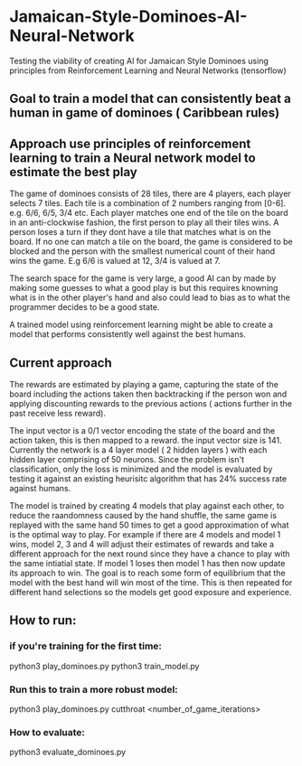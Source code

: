 # Jamaican-Style-Dominoes-AI-Neural-Network
Testing the viability of creating AI for Jamaican Style Dominoes using principles from Reinforcement Learning and Neural Networks (tensorflow)

## Goal to train a model that can consistently beat a human in game of dominoes ( Caribbean rules)

## Approach use principles of reinforcement learning to train a Neural network model to estimate the best play

The game of dominoes consists of 28 tiles, there are 4 players, each player selects 7 tiles. Each tile is a combination of 2 numbers ranging from [0-6]. e.g. 6/6, 6/5, 3/4 etc.
Each player matches one end of the tile on the board in an anti-clockwise fashion, the first person to play all their tiles wins. A person loses a turn
if they dont have a tile that matches what is on the board. If no one can match a tile on the board, the game is considered to be blocked and the person
with the smallest numerical count of their hand wins the game. E.g 6/6 is valued at 12, 3/4 is valued at 7.

The search space for the game is very large, a good AI can by made by making some guesses to what a good play is but this requires knowning what is in
the other player's hand and also could lead to bias as to what the programmer decides to be a good state.

A trained model using reinforcement learning might be able to create a model that performs consistently well against the best humans.

## Current approach

The rewards are estimated by playing a game, capturing the state of the board  including the actions taken then backtracking if the person won and applying discounting rewards to the previous 
actions ( actions further in the past receive less reward).

The input vector is a 0/1 vector encoding the state of the board and the action taken, this is then mapped to a reward. the input vector size is 141.
Currently the network is a 4 layer model ( 2 hidden layers ) with each hidden layer comprising of 50 neurons. Since the problem isn't classification,
only the loss is minimized and the model is evaluated by testing it against an existing heurisitc algorithm that has 24% success rate against humans.

The model is trained by creating 4 models that play against each other, to reduce the raandomness caused by the hand shuffle, the same game is replayed
with the same hand 50 times to get a good approximation of what is the optimal way to play. For example if there are 4 models and model 1 wins, model
2, 3 and 4 will adjust their estimates of rewards and take a different approach for the next round since they have a chance to play with the same 
intiatial state. If model 1 loses then model 1 has then now update its approach to win. The goal is to reach some form of equilibrium that the model
with the best hand will win most of the time. This is then repeated for different hand selections so the models get good exposure and experience.


## How to run:

### if you're training for the first time:
python3 play_dominoes.py
python3 train_model.py 

### Run this to train a more robust model:
python3 play_dominoes.py cutthroat <number_of_game_iterations>


### How to evaluate:

python3 evaluate_dominoes.py